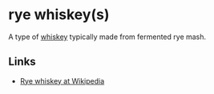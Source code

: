 # rye whiskey(s)

A type of [whiskey]() typically made from fermented rye mash.

## Links

 - [Rye whiskey at Wikipedia](https://en.wikipedia.org/wiki/Rye_whiskey)
